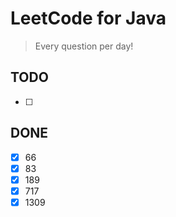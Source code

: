 # LeetCode for Java

> Every question per day!

## TODO

- [ ]

## DONE

- [x] 66
- [x] 83
- [x] 189
- [x] 717
- [x] 1309
